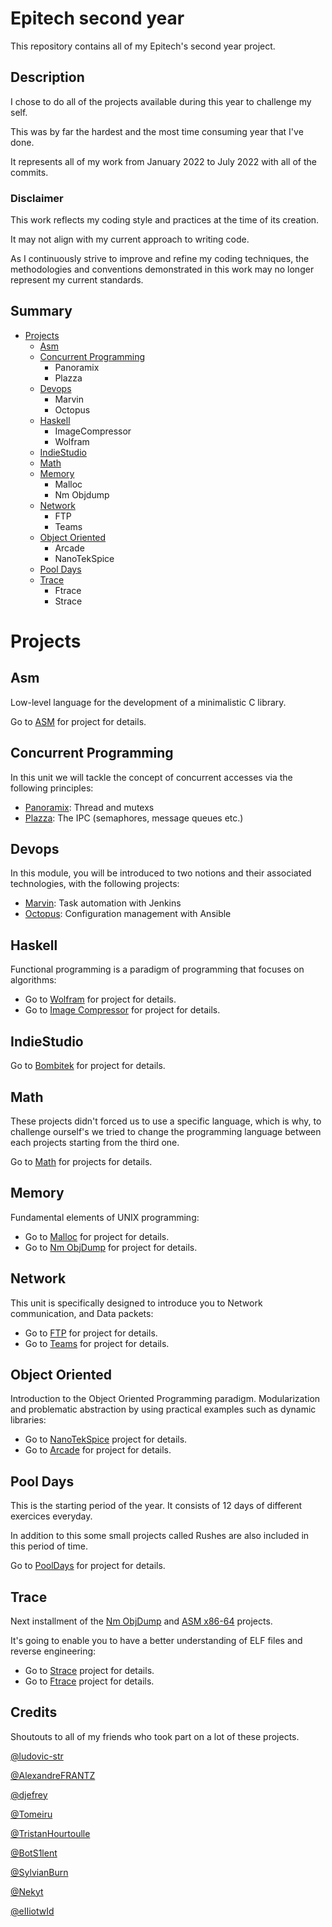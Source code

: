 # Epitech second year

This repository contains all of my Epitech's second year project.

## Description

I chose to do all of the projects available during this year to challenge my self.

This was by far the hardest and the most time consuming year that I've done.

It represents all of my work from January 2022 to July 2022 with all of the commits.

### Disclaimer

This work reflects my coding style and practices at the time of its creation.

It may not align with my current approach to writing code.

As I continuously strive to improve and refine my coding techniques, the methodologies and conventions demonstrated in this work may no longer represent my current standards.

## Summary

- [Projects](#Projects)
  - [Asm](#Asm)
  - [Concurrent Programming](#Concurrent-Programming)
    - Panoramix
    - Plazza
  - [Devops](#Devops)
    - Marvin
    - Octopus
  - [Haskell](#Haskell)
    - ImageCompressor
    - Wolfram
  - [IndieStudio](#Indiestudio)
  - [Math](#Math)
  - [Memory](#Memory)
    - Malloc
    - Nm Objdump
  - [Network](#Network)
    - FTP
    - Teams
  - [Object Oriented](#Object-Oriented)
    - Arcade
    - NanoTekSpice
  - [Pool Days](#Pool-Days)
  - [Trace](#Trace)
    - Ftrace
    - Strace

# Projects

## Asm

Low-level language for the development of a minimalistic C library.

Go to [ASM](https://github.com/titi0267/Tek2/Asm#Asm) for project for details.

## Concurrent Programming

In this unit we will tackle the concept of concurrent accesses via the following principles:

- [Panoramix](https://github.com/titi0267/Tek2/ConcurrentProramming#Panoramix): Thread and mutexs
- [Plazza](https://github.com/titi0267/Tek2/ConcurrentProramming#Plazza): The IPC (semaphores, message queues etc.)

## Devops

In this module, you will be introduced to two notions and their associated technologies, with the following projects:

- [Marvin](https://github.com/titi0267/Tek2/Devops#Marvin): Task automation with Jenkins
- [Octopus](https://github.com/titi0267/Tek2/Devops#Octopus): Configuration management with Ansible

## Haskell

Functional programming is a paradigm of programming that focuses on algorithms:

- Go to [Wolfram](https://github.com/titi0267/Tek2/Devops#Wolfram) for project for details.
- Go to [Image Compressor](https://github.com/titi0267/Tek2/Devops#Image-Compressor) for project for details.

## IndieStudio

Go to [Bombitek](https://github.com/titi0267/Bombitek) for project for details.

## Math

These projects didn't forced us to use a specific language, which is why, to challenge ourself's we tried to change the programming language between each projects starting from the third one.

Go to [Math](https://github.com/titi0267/Tek2/Math) for projects for details.

## Memory

Fundamental elements of UNIX programming:

- Go to [Malloc](https://github.com/titi0267/Tek2/Devops#Malloc) for project for details.
- Go to [Nm ObjDump](https://github.com/titi0267/Tek2/Devops#Nm-Objdump) for project for details.

## Network

This unit is specifically designed to introduce you to Network communication, and Data packets:

- Go to [FTP](https://github.com/titi0267/Tek2/Devops#FTP) for project for details.
- Go to [Teams](https://github.com/titi0267/Tek2/Devops#Teams) for project for details.

## Object Oriented

Introduction to the Object Oriented Programming paradigm.
Modularization and problematic abstraction by using practical examples such as dynamic libraries:

- Go to [NanoTekSpice](https://github.com/titi0267/Tek2/Devops#NanoTekSpice) project for details.
- Go to [Arcade](https://github.com/titi0267/Tek2/Devops#Arcade) for project for details.

## Pool Days

This is the starting period of the year. It consists of 12 days of different exercices everyday.

In addition to this some small projects called Rushes are also included in this period of time.

Go to [PoolDays](https://github.com/titi0267/Tek2/Devops#Overview) for project for details.

## Trace

Next installment of the [Nm ObjDump](https://github.com/titi0267/Tek2/Devops#Nm-Objdump) and [ASM x86-64](https://github.com/titi0267/Tek2/Asm#Asm) projects.

It's going to enable you to have a better understanding of ELF files and reverse engineering:

- Go to [Strace](https://github.com/titi0267/Tek2/Devops#Strace) project for details.
- Go to [Ftrace](https://github.com/titi0267/Tek2/Devops#Ftrace) project for details.

## Credits

Shoutouts to all of my friends who took part on a lot of these projects.

[@ludovic-str](https://github.com/ludovic-str)

[@AlexandreFRANTZ](https://github.com/AlexandreFRANTZ)

[@djefrey](https://github.com/djefrey)

[@Tomeiru](https://github.com/Tomeiru)

[@TristanHourtoulle](https://github.com/TristanHourtoulle)

[@BotS1lent](https://github.com/BotS1lent)

[@SylvianBurn](https://github.com/SylvianBurn)

[@Nekyt](https://github.com/Nekyt)

[@eIIiotwId](https://github.com/eIIiotwId)
